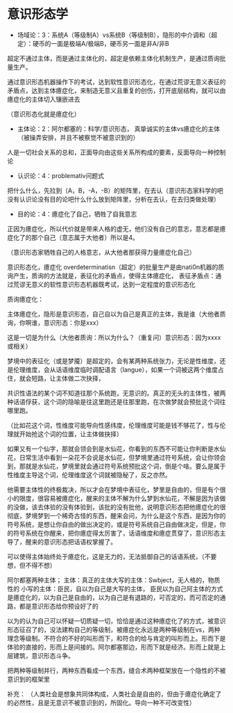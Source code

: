 # 意识形态学

* 场域论：3：系统A（等级制A）vs系统B（等级制B），隐形的中介调和（超定）：硬币的一面是极端A/极端B，硬币另一面是非A/非B

超定不通过主体，而是通过主体化的，超定是依赖主体化机制生产，是通过质询批量生产。

通过意识形态机器操作下的考试，达到软性意识形态化，在通过荒谬无意义表征的矛盾点，达到主体癔症化，来制造无意义且重复的创伤，打开底层结构，就可以由癔症化的主体切入镶嵌进去

（意识形态化就是癔症化）



* 主体论：2：阿尔都塞的：科学/意识形态，
  真挚诚实的主体vs癔症化的主体（被操弄安排，并且不被察觉不被意识到的）

人是一切社会关系的总和，正面导向由这些关系所构成的要素，反面导向一种控制论

* 认识论：4：problemativ问题式

把什么什么，先拉到（A，B，-A，-B）的矩阵里，在去认（意识形态家科学的吧没有认识论没有目的论吧什么什么放到矩阵里，分析在去认，在去归类做处理）

* 目的论：4：癔症化了自己，牺牲了自我意志

正因为癔症化，所以代价就是带来人格的虚无，他们没有自己的意志，意志都是癔症化了的那个自己（意志属于大他者）所以是4。

（意识形态家牺牲自己的人格意志，从大他者那获得力量癔症化自己）

意识形态化，癔症化
overdeterminatisn（超定）的批量生产是由nati0n机器的质询产生，质询的方法就是，表征化的矛盾点，使得主体癔症化，
表征矛盾点：通过荒谬无意义的软性意识形态机器既考试，达到一定程度的意识形态化

质询癔症化：

主体癔症化，隐形是意识形态，自己自以为自己是真正的主体，我是谁（大他者质询，你啊谁，意识形态：你是xxx）

这是一切是为什么（大他者质询：所以为什么？（重复问）意识形态：因为xxxx或相关）

梦境中的表征化（或是梦魇）是超定的，会有某两种系统张力，无论是性维度，还是伦理维度，会从话语维度临时调配语言（langue），如果一个词被这两个维度占住，就会短路，让主体做二次抉择，

共识性语法的某个词不知道往那个系统跑，无意识的。真正的无头的主体性，被两种话语俘获，这个词的隐喻是往这里跑还是往那里跑，在次做梦就会预批这个词往哪里跑。

（比如花这个词，性维度可能导向性感纬度，伦理维度可能是钱不够花了，性与伦理就开始抢这个词的位置，让主体做抉择）

如果又有一个仙字，那就会领会到是水仙花，你看到的东西不可能让你判断是水仙花，日常生活中看到一朵花不会说是水仙花，但梦境里通过符号系统，会让你领会到，那就是水仙花，梦境里就会通过符号系统预批这个词，倒是个啥。要么是属于性维度主导这个词，伦理维度这个词就被隐秘了，反之亦然。

他需要主体性的终极裁决，所以才会在梦境中表征化，梦里是自由的，但是有个很小的限度，很容易被癔症化，醒来的主体不解为什么梦到水仙花，不解是因为该做的没做，该去体验的没有体验到，该批的没有批他，说明意识形态把他癔症化的很彻底，梦境梦到一个稀奇古怪的东西，醒来会问，为什么是这个东西，是因为你的符号系统，是想让你自由的做出决定的，或是符号系统自己自由做决定，但是，你的符号系统在你醒来，把你癔症得太厉害了，话语维度和癔症贯穿了，意识形态主导了，醒来的意识形态把话语权掌握了。

可以使得主体始终处于癔症化，这是无力的，无法抵御自己的话语系统，（不要想，但不得不想）

阿尔都塞两种主体；
主体：真正的主体大写的主体：Swbject，无人格的，物质性的
小写的主体：臣民，自以为自己是大写的主体，
臣民以为自己阿主体的方式是癔症化的，以为自己是自由的，以为自己是有退路的，可否定的，而可否定的通路，都是意识形态给你预设好了的

以为的认为自己可以怀疑一切质疑一切，恰恰是通过这种癔症化了的方式，被意识形态征召了的，没法建构自己的等级制，被癔症化永远是两种等级制在vs，两种理念等级制。不符合的不好的叫形而下，和符合的给与肯定的叫形而上。形而下是体验的直接的，形而上是间接的。阿尔都塞那边，形而下就是经济。形而上就是上层建筑，意识形态斗争。

把两种等级制并行，两种东西看成一个东西，缝合术两种框架放在一个隐性的不被意识到的框架里

补充：
（人类社会是想象共同体构成，人类社会是自由的，但由于癔症化确定了的必然性，且是无意识不被意识到的，所固化。导向一种不可改变性）
